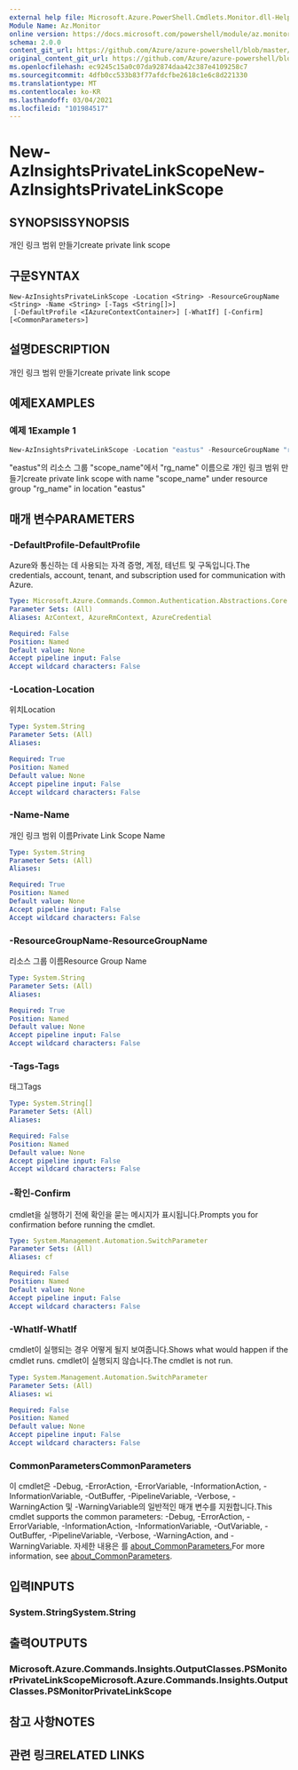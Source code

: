 ```yaml
---
external help file: Microsoft.Azure.PowerShell.Cmdlets.Monitor.dll-Help.xml
Module Name: Az.Monitor
online version: https://docs.microsoft.com/powershell/module/az.monitor/new-azinsightsprivatelinkscope
schema: 2.0.0
content_git_url: https://github.com/Azure/azure-powershell/blob/master/src/Monitor/Monitor/help/New-AzInsightsPrivateLinkScope.md
original_content_git_url: https://github.com/Azure/azure-powershell/blob/master/src/Monitor/Monitor/help/New-AzInsightsPrivateLinkScope.md
ms.openlocfilehash: ec9245c15a0c07da92874daa42c387e4109258c7
ms.sourcegitcommit: 4dfb0cc533b83f77afdcfbe2618c1e6c8d221330
ms.translationtype: MT
ms.contentlocale: ko-KR
ms.lasthandoff: 03/04/2021
ms.locfileid: "101984517"
---
```

# <span data-ttu-id="23924-101">New-AzInsightsPrivateLinkScope</span><span class="sxs-lookup"><span data-stu-id="23924-101">New-AzInsightsPrivateLinkScope</span></span>

## <span data-ttu-id="23924-102">SYNOPSIS</span><span class="sxs-lookup"><span data-stu-id="23924-102">SYNOPSIS</span></span>
<span data-ttu-id="23924-103">개인 링크 범위 만들기</span><span class="sxs-lookup"><span data-stu-id="23924-103">create private link scope</span></span>

## <span data-ttu-id="23924-104">구문</span><span class="sxs-lookup"><span data-stu-id="23924-104">SYNTAX</span></span>

```
New-AzInsightsPrivateLinkScope -Location <String> -ResourceGroupName <String> -Name <String> [-Tags <String[]>]
 [-DefaultProfile <IAzureContextContainer>] [-WhatIf] [-Confirm] [<CommonParameters>]
```

## <span data-ttu-id="23924-105">설명</span><span class="sxs-lookup"><span data-stu-id="23924-105">DESCRIPTION</span></span>
<span data-ttu-id="23924-106">개인 링크 범위 만들기</span><span class="sxs-lookup"><span data-stu-id="23924-106">create private link scope</span></span>

## <span data-ttu-id="23924-107">예제</span><span class="sxs-lookup"><span data-stu-id="23924-107">EXAMPLES</span></span>

### <span data-ttu-id="23924-108">예제 1</span><span class="sxs-lookup"><span data-stu-id="23924-108">Example 1</span></span>
```powershell
New-AzInsightsPrivateLinkScope -Location "eastus" -ResourceGroupName "rg_name" -Name "scope_name"
```

<span data-ttu-id="23924-109">"eastus"의 리소스 그룹 "scope_name"에서 "rg_name" 이름으로 개인 링크 범위 만들기</span><span class="sxs-lookup"><span data-stu-id="23924-109">create private link scope with name "scope_name" under resource group "rg_name" in location "eastus"</span></span>

## <span data-ttu-id="23924-110">매개 변수</span><span class="sxs-lookup"><span data-stu-id="23924-110">PARAMETERS</span></span>

### <span data-ttu-id="23924-111">-DefaultProfile</span><span class="sxs-lookup"><span data-stu-id="23924-111">-DefaultProfile</span></span>
<span data-ttu-id="23924-112">Azure와 통신하는 데 사용되는 자격 증명, 계정, 테넌트 및 구독입니다.</span><span class="sxs-lookup"><span data-stu-id="23924-112">The credentials, account, tenant, and subscription used for communication with Azure.</span></span>

```yaml
Type: Microsoft.Azure.Commands.Common.Authentication.Abstractions.Core.IAzureContextContainer
Parameter Sets: (All)
Aliases: AzContext, AzureRmContext, AzureCredential

Required: False
Position: Named
Default value: None
Accept pipeline input: False
Accept wildcard characters: False
```

### <span data-ttu-id="23924-113">-Location</span><span class="sxs-lookup"><span data-stu-id="23924-113">-Location</span></span>
<span data-ttu-id="23924-114">위치</span><span class="sxs-lookup"><span data-stu-id="23924-114">Location</span></span>

```yaml
Type: System.String
Parameter Sets: (All)
Aliases:

Required: True
Position: Named
Default value: None
Accept pipeline input: False
Accept wildcard characters: False
```

### <span data-ttu-id="23924-115">-Name</span><span class="sxs-lookup"><span data-stu-id="23924-115">-Name</span></span>
<span data-ttu-id="23924-116">개인 링크 범위 이름</span><span class="sxs-lookup"><span data-stu-id="23924-116">Private Link Scope Name</span></span>

```yaml
Type: System.String
Parameter Sets: (All)
Aliases:

Required: True
Position: Named
Default value: None
Accept pipeline input: False
Accept wildcard characters: False
```

### <span data-ttu-id="23924-117">-ResourceGroupName</span><span class="sxs-lookup"><span data-stu-id="23924-117">-ResourceGroupName</span></span>
<span data-ttu-id="23924-118">리소스 그룹 이름</span><span class="sxs-lookup"><span data-stu-id="23924-118">Resource Group Name</span></span>

```yaml
Type: System.String
Parameter Sets: (All)
Aliases:

Required: True
Position: Named
Default value: None
Accept pipeline input: False
Accept wildcard characters: False
```

### <span data-ttu-id="23924-119">-Tags</span><span class="sxs-lookup"><span data-stu-id="23924-119">-Tags</span></span>
<span data-ttu-id="23924-120">태그</span><span class="sxs-lookup"><span data-stu-id="23924-120">Tags</span></span>

```yaml
Type: System.String[]
Parameter Sets: (All)
Aliases:

Required: False
Position: Named
Default value: None
Accept pipeline input: False
Accept wildcard characters: False
```

### <span data-ttu-id="23924-121">-확인</span><span class="sxs-lookup"><span data-stu-id="23924-121">-Confirm</span></span>
<span data-ttu-id="23924-122">cmdlet을 실행하기 전에 확인을 묻는 메시지가 표시됩니다.</span><span class="sxs-lookup"><span data-stu-id="23924-122">Prompts you for confirmation before running the cmdlet.</span></span>

```yaml
Type: System.Management.Automation.SwitchParameter
Parameter Sets: (All)
Aliases: cf

Required: False
Position: Named
Default value: None
Accept pipeline input: False
Accept wildcard characters: False
```

### <span data-ttu-id="23924-123">-WhatIf</span><span class="sxs-lookup"><span data-stu-id="23924-123">-WhatIf</span></span>
<span data-ttu-id="23924-124">cmdlet이 실행되는 경우 어떻게 될지 보여줍니다.</span><span class="sxs-lookup"><span data-stu-id="23924-124">Shows what would happen if the cmdlet runs.</span></span>
<span data-ttu-id="23924-125">cmdlet이 실행되지 않습니다.</span><span class="sxs-lookup"><span data-stu-id="23924-125">The cmdlet is not run.</span></span>

```yaml
Type: System.Management.Automation.SwitchParameter
Parameter Sets: (All)
Aliases: wi

Required: False
Position: Named
Default value: None
Accept pipeline input: False
Accept wildcard characters: False
```

### <span data-ttu-id="23924-126">CommonParameters</span><span class="sxs-lookup"><span data-stu-id="23924-126">CommonParameters</span></span>
<span data-ttu-id="23924-127">이 cmdlet은 -Debug, -ErrorAction, -ErrorVariable, -InformationAction, -InformationVariable, -OutBuffer, -PipelineVariable, -Verbose, -WarningAction 및 -WarningVariable의 일반적인 매개 변수를 지원합니다.</span><span class="sxs-lookup"><span data-stu-id="23924-127">This cmdlet supports the common parameters: -Debug, -ErrorAction, -ErrorVariable, -InformationAction, -InformationVariable, -OutVariable, -OutBuffer, -PipelineVariable, -Verbose, -WarningAction, and -WarningVariable.</span></span> <span data-ttu-id="23924-128">자세한 내용은 를 [about_CommonParameters.](http://go.microsoft.com/fwlink/?LinkID=113216)</span><span class="sxs-lookup"><span data-stu-id="23924-128">For more information, see [about_CommonParameters](http://go.microsoft.com/fwlink/?LinkID=113216).</span></span>

## <span data-ttu-id="23924-129">입력</span><span class="sxs-lookup"><span data-stu-id="23924-129">INPUTS</span></span>

### <span data-ttu-id="23924-130">System.String</span><span class="sxs-lookup"><span data-stu-id="23924-130">System.String</span></span>

## <span data-ttu-id="23924-131">출력</span><span class="sxs-lookup"><span data-stu-id="23924-131">OUTPUTS</span></span>

### <span data-ttu-id="23924-132">Microsoft.Azure.Commands.Insights.OutputClasses.PSMonitorPrivateLinkScope</span><span class="sxs-lookup"><span data-stu-id="23924-132">Microsoft.Azure.Commands.Insights.OutputClasses.PSMonitorPrivateLinkScope</span></span>

## <span data-ttu-id="23924-133">참고 사항</span><span class="sxs-lookup"><span data-stu-id="23924-133">NOTES</span></span>

## <span data-ttu-id="23924-134">관련 링크</span><span class="sxs-lookup"><span data-stu-id="23924-134">RELATED LINKS</span></span>
